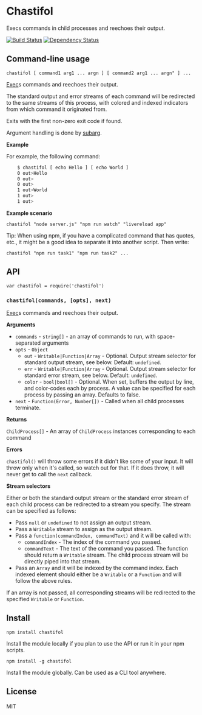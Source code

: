 # Chastifol

Execs commands in child processes and reechoes their output.

[![Build Status](https://travis-ci.org/seangenabe/chastifol.svg?branch=master)](https://travis-ci.org/seangenabe/chastifol)
[![Dependency Status](https://david-dm.org/seangenabe/chastifol.svg)](https://david-dm.org/seangenabe/chastifol)

## Command-line usage

    chastifol [ command1 arg1 ... argn ] [ command2 arg1 ... argn" ] ...

[Exec][child_process.exec]s commands and reechoes their output.

The standard output and error streams of each command will be redirected to the same streams of this process,
with colored and indexed indicators from which command it originated from.

Exits with the first non-zero exit code if found.

Argument handling is done by [subarg](https://www.npmjs.com/package/subarg).

[child_process.exec]: https://nodejs.org/api/child_process.html#child_process_child_process_exec_command_options_callback

**Example**

For example, the following command:

```bash
    $ chastifol [ echo Hello ] [ echo World ]
    0 out>Hello
    0 out>
    0 out>
    1 out>World
    1 out>
    1 out>
```

**Example scenario**

    chastifol "node server.js" "npm run watch" "livereload app"

Tip: When using npm, if you have a complicated command that has quotes, etc., it might be a good idea to separate it into another script. Then write:

    chastifol "npm run task1" "npm run task2" ...

## API

    var chastifol = require('chastifol')

### `chastifol(commands, [opts], next)`

[Exec](https://nodejs.org/api/child_process.html#child_process_child_process_exec_command_options_callback)s commands and reechoes their output.

**Arguments**

* `commands` - `string[]` - an array of commands to run, with space-separated arguments
* `opts` - `Object`
  * `out` - `Writable|Function|Array` - Optional. Output stream selector for standard output stream, see below. Default: `undefined`.
  * `err` - `Writable|Function|Array` - Optional. Output stream selector for standard error stream, see below. Default: `undefined`.
  * `color` - `bool|bool[]` - Optional. When set, buffers the output by line, and color-codes each by process. A value can be specified for each process by passing an array. Defaults to false.
* `next` - `Function(Error, Number[])` - Called when all child processes terminate.

**Returns**

`ChildProcess[]` - An array of `ChildProcess` instances corresponding to each command

**Errors**

`chastifol()` will throw some errors if it didn't like some of your input.
It will throw only when it's called, so watch out for that.
If it does throw, it will never get to call the `next` callback.

**Stream selectors**

Either or both the standard output stream or the standard error stream of each child process can be redirected to a stream you specify. The stream can be specified as follows:

* Pass `null` or `undefined` to not assign an output stream.
* Pass a `Writable` stream to assign as the output stream.
* Pass a `function(commandIndex, commandText)` and it will be called with:
  * `commandIndex` - The index of the command you passed.
  * `commandText` - The text of the command you passed.
  The function should return a `Writable` stream. The child process stream will
  be directly piped into that stream.
* Pass an `Array` and it will be indexed by the command index.
  Each indexed element should either be a `Writable` or a `Function` and will follow the above rules.

If an array is not passed, all corresponding streams will be redirected to the specified `Writable` or `Function`.

## Install

`npm install chastifol`

Install the module locally if you plan to use the API or run it in your npm scripts.

`npm install -g chastifol`

Install the module globally. Can be used as a CLI tool anywhere.

## License

MIT
